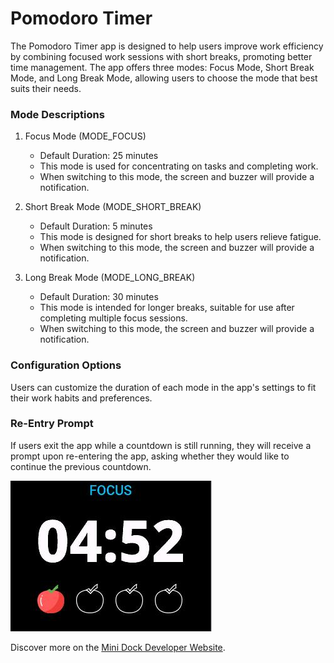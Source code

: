 # Pomodoro Timer

The Pomodoro Timer app is designed to help users improve work efficiency by combining focused work sessions with short breaks, promoting better time management. The app offers three modes: Focus Mode, Short Break Mode, and Long Break Mode, allowing users to choose the mode that best suits their needs.

### Mode Descriptions

1. Focus Mode (MODE_FOCUS)
    - Default Duration: 25 minutes
    - This mode is used for concentrating on tasks and completing work.
    - When switching to this mode, the screen and buzzer will provide a notification.

2. Short Break Mode (MODE_SHORT_BREAK)
    - Default Duration: 5 minutes
    - This mode is designed for short breaks to help users relieve fatigue.
    - When switching to this mode, the screen and buzzer will provide a notification.

3. Long Break Mode (MODE_LONG_BREAK)
    - Default Duration: 30 minutes
    - This mode is intended for longer breaks, suitable for use after completing multiple focus sessions.
    - When switching to this mode, the screen and buzzer will provide a notification.

### Configuration Options

Users can customize the duration of each mode in the app's settings to fit their work habits and preferences.

### Re-Entry Prompt

If users exit the app while a countdown is still running, they will receive a prompt upon re-entering the app, asking whether they would like to continue the previous countdown.

![Screenshot](screenshot.jpg)

Discover more on the
[Mini Dock Developer Website](https://dock.myvobot.com/developer/).
